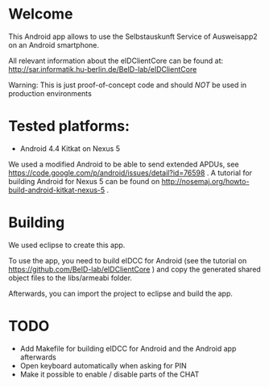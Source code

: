 # Welcome

This Android app allows to use the Selbstauskunft Service of Ausweisapp2 on an Android smartphone.

All relevant information about the eIDClientCore can be found at:
http://sar.informatik.hu-berlin.de/BeID-lab/eIDClientCore

Warning: This is just proof-of-concept code and should _NOT_ be used in
production environments

# Tested platforms:

* Android 4.4 Kitkat on Nexus 5

We used a modified Android to be able to send extended APDUs, see https://code.google.com/p/android/issues/detail?id=76598 . A tutorial for building Android for Nexus 5 can be found on http://nosemaj.org/howto-build-android-kitkat-nexus-5 .

# Building

We used eclipse to create this app.

To use the app, you need to build eIDCC for Android (see the tutorial on https://github.com/BeID-lab/eIDClientCore ) and copy the generated shared object files to the libs/armeabi folder.

Afterwards, you can import the project to eclipse and build the app.

# TODO

* Add Makefile for building eIDCC for Android and the Android app afterwards
* Open keyboard automatically when asking for PIN
* Make it possible to enable / disable parts of the CHAT
